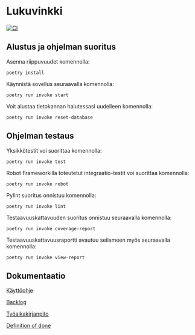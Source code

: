 # Lukuvinkki

[![CI](https://github.com/PaulusParssinen/ohtu-miniprojekti/actions/workflows/ci.yml/badge.svg)](https://github.com/PaulusParssinen/ohtu-miniprojekti/actions/workflows/ci.yml)


## Alustus ja ohjelman suoritus


Asenna riippuvuudet komennolla:

```
poetry install
```

Käynnistä sovellus seuraavalla komennolla:

```
poetry run invoke start
```

Voit alustaa tietokannan halutessasi uudelleen komennolla:

```
poetry run invoke reset-database
```

## Ohjelman testaus

Yksikkötestit voi suorittaa komennolla:

```
poetry run invoke test
```

Robot Frameworkilla toteutetut integraatio-testit voi suorittaa komennolla:

```
poetry run invoke robot
```

Pylint suoritus onnistuu komennolla:

```
poetry run invoke lint

```

Testaavuuskattavuuden suoritus onnistuu seuraavalla komennolla:

```
poetry run invoke coverage-report
```

Testaavuuskattavuusraportti avautuu seilameen myös seuraavalla komennolla:

```
poetry run invoke view-report

```

## Dokumentaatio

[Käyttöohje](https://github.com/PaulusParssinen/ohtu-miniprojekti/blob/master/dokumentaatio/kayttoohje.md)

[Backlog](https://github.com/PaulusParssinen/ohtu-miniprojekti/projects/1)

[Työaikakirjanpito](https://docs.google.com/spreadsheets/d/1A-ZcTPfodWB2oIwpxf0ftId64tXmp-Jd7OyfNQiHnw4/edit#gid=1003565531)

[Definition of done](https://github.com/PaulusParssinen/ohtu-miniprojekti/blob/master/dokumentaatio/definition_of_done.md)



